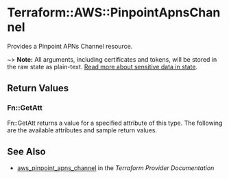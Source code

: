 # Terraform::AWS::PinpointApnsChannel

Provides a Pinpoint APNs Channel resource.

~> **Note:** All arguments, including certificates and tokens, will be stored in the raw state as plain-text.
[Read more about sensitive data in state](/docs/state/sensitive-data.html).

## Return Values

### Fn::GetAtt

Fn::GetAtt returns a value for a specified attribute of this type. The following are the available attributes and sample return values.

## See Also

* [aws_pinpoint_apns_channel](https://www.terraform.io/docs/providers/aws/r/pinpoint_apns_channel.html) in the _Terraform Provider Documentation_